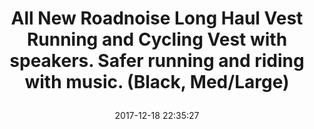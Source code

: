 ---
title: > #shorten me
  All New Roadnoise Long Haul Vest Running and Cycling Vest with speakers. Safer running and riding with music. (Black, Med/Large)
name: >
  All New Roadnoise Long Haul Vest Running and Cycling Vest with speakers. Safer running and riding with music. (Black, Med/Large)
date: "2017-12-18 22:35:27"
buy_now: "https://www.amazon.com/Roadnoise-Running-Cycling-speakers-running/dp/B01N3PKDZ8?psc=1&SubscriptionId=AKIAIA5RBQIWQVTCUEUQ&tag=coldcutdeals-20&linkCode=xm2&camp=2025&creative=165953&creativeASIN=B01N3PKDZ8"
description_markdown: >-

  - Vest with speakers. Run and ride safe with music. Speakers below, not in your ears. Holds any phone. Amplified volume control works with Bluetooth, or wired. Multiple hydrations options. Highly reflective. wearable speakers for running.


tweet_id_str: "942886050841747458"
price: "$89.95"
list_price: ""
deal_price: ""
you_save: ""
asin: "B01N3PKDZ8"
image: "https://images-na.ssl-images-amazon.com/images/I/51Ex1M0lxjL.jpg"
---